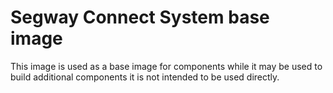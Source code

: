# Segway Connect System base image

This image is used as a base image for components while it may be used to build additional components
it is not intended to be used directly.